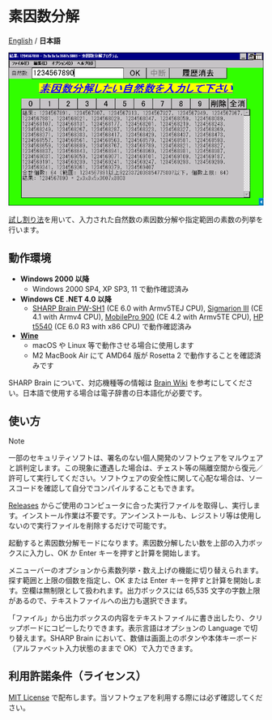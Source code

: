# 素因数分解

[English](README.md) / **日本語**

![](image-ja.png)

[試し割り法](https://ja.wikipedia.org/wiki/%E8%A9%A6%E3%81%97%E5%89%B2%E3%82%8A%E6%B3%95)を用いて、入力された自然数の素因数分解や指定範囲の素数の列挙を行います。

## 動作環境

- **Windows 2000 以降**
  - Windows 2000 SP4, XP SP3, 11 で動作確認済み
- **Windows CE .NET 4.0 以降**
  - [SHARP Brain PW-SH1](https://jp.sharp/support/dictionary/product/pw-sh1.html) (CE 6.0 with Armv5TEJ CPU), [Sigmarion III](https://www.hpcfactor.com/hardware/devices/141/NTT_Do_Co_Mo/Sigmarion_III) (CE 4.1 with Armv4 CPU), [MobilePro 900](https://www.hpcfactor.com/hardware/devices/134/NEC/MobilePro_900) (CE 4.2 with Armv5TE CPU), [HP t5540](https://www.hpcfactor.com/hardware/devices/254/Hewlett_Packard/t5540) (CE 6.0 R3 with x86 CPU) で動作確認済み
- **[Wine](https://www.winehq.org/)**
  - macOS や Linux 等で動作させる場合に使用します
  - M2 MacBook Air にて AMD64 版が Rosetta 2 で動作することを確認済みです

SHARP Brain について、対応機種等の情報は [Brain Wiki](https://brain.fandom.com/ja) を参考にしてください。日本語で使用する場合は電子辞書の日本語化が必要です。

## 使い方

> [!NOTE]
> 一部のセキュリティソフトは、署名のない個人開発のソフトウェアをマルウェアと誤判定します。この現象に遭遇した場合は、チェスト等の隔離空間から復元／許可して実行してください。ソフトウェアの安全性に関して心配な場合は、ソースコードを確認して自分でコンパイルすることもできます。

[Releases](../../releases) からご使用のコンピュータに合った実行ファイルを取得し、実行します。インストール作業は不要です。アンインストールも、レジストリ等は使用しないので実行ファイルを削除するだけで可能です。

起動すると素因数分解モードになります。素因数分解したい数を上部の入力ボックスに入力し、OK か Enter キーを押すと計算を開始します。

メニューバーのオプションから素数列挙・数え上げの機能に切り替えられます。探す範囲と上限の個数を指定し、OK または Enter キーを押すと計算を開始します。空欄は無制限として扱われます。出力ボックスには 65,535 文字の字数上限があるので、テキストファイルへの出力も選択できます。

「ファイル」から出力ボックスの内容をテキストファイルに書き出したり、クリップボードにコピーしたりできます。表示言語はオプションの Language で切り替えます。SHARP Brain において、数値は画面上のボタンや本体キーボード（アルファベット入力状態のままで OK）で入力できます。

## 利用許諾条件（ライセンス）

[MIT License](LICENSE) で配布します。当ソフトウェアを利用する際には必ず確認してください。
